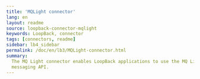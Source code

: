 ```yaml
---
title: 'MQLight connector'
lang: en
layout: readme
source: loopback-connector-mqlight
keywords: LoopBack, connector
tags: [connectors, readme]
sidebar: lb4_sidebar
permalink: /doc/en/lb3/MQLight-connector.html
summary:
  The MQ Light connector enables LoopBack applications to use the MQ Light
  messaging API.
---
```

